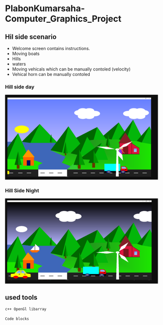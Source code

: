 # PlabonKumarsaha-Computer_Graphics_Project

## Hil side scenario
- Welcome screen contains instructions.
- Moving boats
- Hills
- waters
- Moving vehicals which can be manually contoled (velocity)
- Vehical horn can be manually contoled

 ### Hill side day
![Hill Side Day](https://github.com/PlabonKumarsaha/Computer_Graphics_Project/blob/master/img/HillSideDay.png)

### Hill Side Night

![Hill Side Night](https://github.com/PlabonKumarsaha/Computer_Graphics_Project/blob/master/img/hillSideNight.png)



## used tools

```
c++ OpenGl libarray

Code blocks

```
